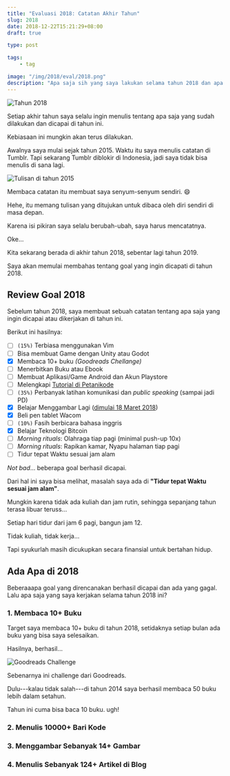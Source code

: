 ```yaml
---
title: "Evaluasi 2018: Catatan Akhir Tahun"
slug: 2018
date: 2018-12-22T15:21:29+08:00
draft: true

type: post

tags:
    - tag

image: "/img/2018/eval/2018.png"
description: "Apa saja sih yang saya lakukan selama tahun 2018 dan apa saja yang sudah dicapai?"
---
```


![Tahun 2018](/img/2018/eval/2018.png)

Setiap akhir tahun saya selalu ingin menulis tentang
apa saja yang sudah dilakukan dan dicapai di tahun ini.

Kebiasaan ini mungkin akan terus dilakukan.

Awalnya saya mulai sejak tahun 2015. Waktu itu saya menulis 
catatan di Tumblr. Tapi sekarang Tumblr diblokir di Indonesia,
jadi saya tidak bisa menulis di sana lagi.

![Tulisan di tahun 2015](/img/2018/eval/2015.png)

Membaca catatan itu membuat saya senyum-senyum sendiri. :smile:

Hehe, itu memang tulisan yang ditujukan untuk dibaca
oleh diri sendiri di masa depan.

Karena isi pikiran saya selalu berubah-ubah,
saya harus mencatatnya.

Oke...

Kita sekarang berada di akhir tahun 2018, sebentar lagi tahun 2019.

Saya akan memulai membahas tentang goal yang ingin dicapati di tahun 2018.

## Review Goal 2018

Sebelum tahun 2018, saya membuat sebuah catatan tentang apa saja yang ingin dicapai
atau dikerjakan di tahun ini.

Berikut ini hasilnya:

- [ ] `(15%)` Terbiasa menggunakan Vim
- [ ] Bisa membuat Game dengan Unity atau Godot
- [x] Membaca 10+ buku _(Goodreads Chellange)_
- [ ] Menerbitkan Buku atau Ebook
- [ ] Membuat Aplikasi/Game Android dan Akun Playstore
- [ ] Melengkapi [Tutorial di Petanikode](https://www.petanikode.com)
- [ ] `(35%)` Perbanyak latihan komunikasi dan _public speaking_ (sampai jadi PD)
- [x] Belajar Menggambar Lagi ([dimulai 18 Maret 2018](https://twitter.com/ArdiantaPargo/status/975143918600839168))
- [x] Beli pen tablet Wacom
- [ ] `(10%)` Fasih berbicara bahasa inggris
- [x] Belajar Teknologi Bitcoin
- [ ] _Morning rituals_: Olahraga tiap pagi (minimal push-up 10x)
- [ ] _Morning rituals_: Rapikan kamar, Nyapu halaman tiap pagi
- [ ] Tidur tepat Waktu sesuai jam alam

*Not bad*... beberapa goal berhasil dicapai.

Dari hal ini saya bisa melihat, masalah saya ada di **"Tidur tepat Waktu sesuai jam alam"**.

Mungkin karena tidak ada kuliah dan jam rutin,
sehingga sepanjang tahun terasa libuar teruss...

Setiap hari tidur dari jam 6 pagi, bangun jam 12.

Tidak kuliah, tidak kerja...

Tapi syukurlah masih dicukupkan secara finansial untuk bertahan hidup.

## Ada Apa di 2018

Beberaaapa goal yang direncanakan berhasil dicapai dan ada yang gagal.
Lalu apa saja yang saya kerjakan selama tahun 2018 ini?

### 1. Membaca 10+ Buku

Target saya membaca 10+ buku di tahun 2018, setidaknya setiap bulan
ada buku yang bisa saya selesaikan.

Hasilnya, berhasil...

![Goodreads Challenge](/img/2018/eval/goodread.png)

Sebenarnya ini challenge dari Goodreads.

Dulu---kalau tidak salah---di tahun 2014
saya berhasil membaca 50 buku lebih dalam setahun.

Tahun ini cuma bisa baca 10 buku. ugh!

### 2. Menulis 10000+ Bari Kode
### 3. Menggambar Sebanyak 14+ Gambar
### 4. Menulis Sebanyak 124+ Artikel di Blog